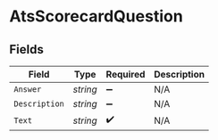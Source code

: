 # AtsScorecardQuestion


## Fields

| Field              | Type               | Required           | Description        |
| ------------------ | ------------------ | ------------------ | ------------------ |
| `Answer`           | *string*           | :heavy_minus_sign: | N/A                |
| `Description`      | *string*           | :heavy_minus_sign: | N/A                |
| `Text`             | *string*           | :heavy_check_mark: | N/A                |
